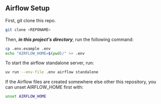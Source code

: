 ## Airflow Setup

First, git clone this repo.

```sh
git clone <REPONAME>
```

Then, **_in this project's directory_**, run the following command:

```sh
cp .env.example .env
echo "AIRFLOW_HOME=$(pwd)/" >> .env
```

To start the airflow standalone server, run:

```sh
uv run --env-file .env airflow standalone
```

If the Airflow files are created somewhere else other this repository, you can unset AIRFLOW_HOME first with:

```sh
unset AIRFLOW_HOME
```
